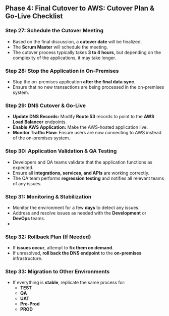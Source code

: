 ## Phase 4: Final Cutover to AWS: Cutover Plan & Go-Live Checklist

### **Step 27: Schedule the Cutover Meeting**  
- Based on the final discussion, a **cutover date** will be finalized.  
- The **Scrum Master** will schedule the meeting.  
- The cutover process typically takes **3 to 4 hours**, but depending on the complexity of the applications, it may take longer.  

### **Step 28: Stop the Application in On-Premises**  
- Stop the on-premises application **after the final data sync**.  
- Ensure that no new transactions are being processed in the on-premises system.  

### **Step 29: DNS Cutover & Go-Live**  
- **Update DNS Records:** Modify **Route 53** records to point to the **AWS Load Balancer** endpoints.  
- **Enable AWS Application:** Make the AWS-hosted application live.  
- **Monitor Traffic Flow:** Ensure users are now connecting to AWS instead of the on-premises system.  

### **Step 30: Application Validation & QA Testing**  
- Developers and QA teams validate that the application functions as expected.  
- Ensure all **integrations, services, and APIs** are working correctly.  
- The QA team performs **regression testing** and notifies all relevant teams of any issues.  

### **Step 31: Monitoring & Stabilization**  
- Monitor the environment for a few **days** to detect any issues.  
- Address and resolve issues as needed with the **Development** or **DevOps** teams.
- 
### **Step 32: Rollback Plan (If Needed)**  
- If **issues occur**, attempt to **fix them on demand**.  
- If unresolved, **roll back the DNS endpoint** to the **on-premises** infrastructure.
  
### **Step 33: Migration to Other Environments**  
- If everything is **stable**, replicate the same process for:  
  - **TEST**  
  - **QA**  
  - **UAT**  
  - **Pre-Prod** 
  - **PROD**  
